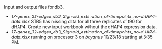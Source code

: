 Input and output files for db3.
* _17-genes_32-edges_db3_Sigmoid_estimation_all-timepoints_no-dHAP4-data.xlsx_ STB5 has missing data for all three replicates of t90 for dHAP4. Create new input workbook without the dHAP4 expression data.
*  _17-genes_32-edges_db3_Sigmoid_estimation_all-timepoints_no-dHAP4-data.xlsx_ running on processor 3 on _bayanus_ 10/23/18 starting at 3:35 PM.
